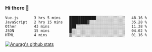 ### Hi there 👋



<!--
**webB1an/webB1an** is a ✨ _special_ ✨ repository because its `README.md` (this file) appears on your GitHub profile.

Here are some ideas to get you started:

- 🔭 I’m currently working on ...
- 🌱 I’m currently learning ...
- 👯 I’m looking to collaborate on ...
- 🤔 I’m looking for help with ...
- 💬 Ask me about ...
- 📫 How to reach me: ...
- 😄 Pronouns: ...
- ⚡ Fun fact: ...
-->

<!--START_SECTION:waka-->
```text
Vue.js       3 hrs 5 mins    ████████████░░░░░░░░░░░░░   48.16 % 
JavaScript   2 hrs 15 mins   ████████▓░░░░░░░░░░░░░░░░   35.28 % 
Other        43 mins         ███░░░░░░░░░░░░░░░░░░░░░░   11.38 % 
JSON         15 mins         █░░░░░░░░░░░░░░░░░░░░░░░░   04.02 % 
HTML         4 mins          ▒░░░░░░░░░░░░░░░░░░░░░░░░   01.16 % 
```
<!--END_SECTION:waka-->


[![Anurag's github stats](https://github-readme-stats.vercel.app/api?username=webB1an&show_icons=true&theme=radical)](https://github.com/anuraghazra/github-readme-stats)

